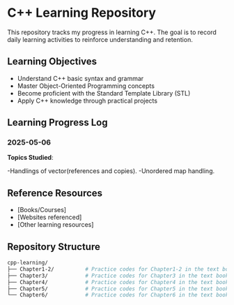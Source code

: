 # C++ Learning Repository

This repository tracks my progress in learning C++. The goal is to record daily learning activities to reinforce understanding and retention.

## Learning Objectives

- Understand C++ basic syntax and grammar
- Master Object-Oriented Programming concepts
- Become proficient with the Standard Template Library (STL)
- Apply C++ knowledge through practical projects

## Learning Progress Log

### 2025-05-06

**Topics Studied**:

-Handlings of vector(references and copies).
-Unordered map handling.

## Reference Resources

- [Books/Courses]
- [Websites referenced]
- [Other learning resources]

## Repository Structure

```bash
cpp-learning/
├── Chapter1-2/          # Practice codes for Chapter1-2 in the text book
├── Chapter3/            # Practice codes for Chapter3 in the text book
├── Chapter4/            # Practice codes for Chapter4 in the text book
├── Chapter5/            # Practice codes for Chapter5 in the text book
└── Chapter6/            # Practice codes for Chapter6 in the text book
```
